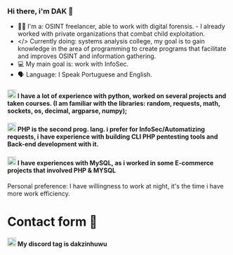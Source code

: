 

### Hi there, i'm DAK 🌙 

- 🔎👤 I'm a: OSINT freelancer, able to work with digital forensis. - I already worked with private organizations that combat child exploitation. 
- </> Currently doing: systems analysis college, my goal is to gain knowledge in the area of ​​programming to create programs that facilitate and improves OSINT and information gathering.
- 💻 My main goal is: work with InfoSec.
- 🗣️ Language: I Speak Portuguese and English.

#### <img src="https://upload.wikimedia.org/wikipedia/commons/thumb/c/c3/Python-logo-notext.svg/1869px-Python-logo-notext.svg.png" width="20">  I have a lot of experience with python, worked on several projects and taken courses. (I am familiar with the libraries: random, requests, math, sockets, os, decimal, argparse, numpy);
#### <img src="https://upload.wikimedia.org/wikipedia/commons/thumb/2/27/PHP-logo.svg/800px-PHP-logo.svg.png" width="20"> PHP is the second prog. lang. i prefer for InfoSec/Automatizing requests, i have experience with building CLI PHP pentesting tools and Back-end development with it.
#### <img src="https://upload.wikimedia.org/wikipedia/labs/8/8e/Mysql_logo.png" width="20"> I have experiences with MySQL, as i worked in some E-commerce projects that involved PHP & MYSQL
Personal preference: I have willingness to work at night, it's the time i have more work efficiency.

# Contact form 💬

#### <img src="https://cdn3d.iconscout.com/3d/free/thumb/free-discord-9185430-7516828.png" width="20"> My discord tag is dakzinhuwu

